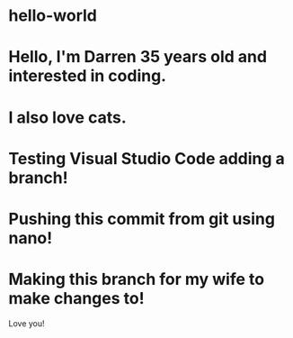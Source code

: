 # hello-world
# Hello, I'm Darren 35 years old and interested in coding.
# I also love cats.
# Testing Visual Studio Code adding a branch!
# Pushing this commit from git using nano!
# Making this branch for my wife to make changes to!
Love you!